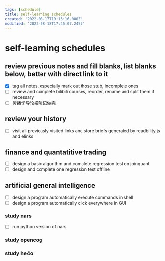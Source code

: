 ```yaml
---
tags: [schedule]
title: self-learning schedules
created: '2022-08-17T19:15:16.000Z'
modified: '2022-08-18T17:45:07.245Z'
---
```


# self-learning schedules

## review previous notes and fill blanks, list blanks below, better with direct link to it
- [x] tag all notes, especially mark out those stub, incomplete ones
- [ ] review and complete bilibili courses, reorder, rename and split them if necessary
- [ ] 传播学导论把笔记做完

## review your history
- [ ] visit all previously visited links and store briefs generated by readbility.js and elinks

## finance and quantatitive trading
- [ ] design a basic algorithm and complete regression test on joinquant
- [ ] design and complete one regression test offline

## artificial general intelligence
- [ ] design a program automatically execute commands in shell
- [ ] design a program automatically click everywhere in GUI
### study nars
- [ ] run python version of nars
### study opencog
### study he4o
